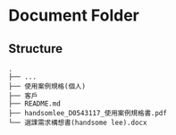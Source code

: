 # Document Folder

## Structure
```
.
├── ...
├── 使用案例規格(個人)
├── 客戶
├── README.md
├── handsomlee_D0543117_使用案例規格書.pdf
└── 選課需求構想書(handsome lee).docx
```
